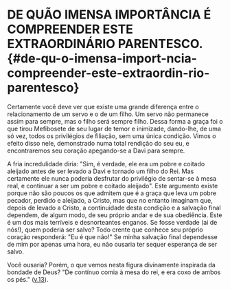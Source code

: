 # DE QUÃO IMENSA IMPORTÂNCIA É COMPREENDER ESTE EXTRAORDINÁRIO PARENTESCO. {#de-qu-o-imensa-import-ncia-compreender-este-extraordin-rio-parentesco}

Certamente você deve ver que existe uma grande diferença entre o relacionamento de um servo e o de um filho. Um servo não permanece assim para sempre, mas o filho será sempre filho. Dessa forma a graça foi o que tirou Mefibosete de seu lugar de temor e inimizade, dando-lhe, de uma só vez, todos os privilégios de filiação, sem uma única condição. Vimos o efeito disso nele, demonstrado numa total rendição do seu eu, e encontraremos seu coração apegando-se a Davi para sempre.

A fria incredulidade diria: &quot;Sim, é verdade, ele era um pobre e coitado aleijado antes de ser levado a Davi e tornado um filho do Rei. Mas certamente ele nunca poderia desfrutar do privilégio de sentar-se à mesa real, e continuar a ser um pobre e coitado aleijado&quot;. Este argumento existe porque não são poucos os que admitem que é a graça que leva um pobre pecador, perdido e aleijado, a Cristo, mas que no entanto imaginam que, depois de levado a Cristo, a continuidade desta condição e a salvação final dependem, de algum modo, de seu próprio andar e de sua obediência. Este é um dos mais terríveis e desnorteantes enganos. Se fosse verdade (ai de nós!), quem poderia ser salvo? Todo crente que conhece seu próprio coração responderá: &quot;Eu é que não!&quot; Se minha salvação final dependesse de mim por apenas uma hora, eu não ousaria ter sequer esperança de ser salvo.

Você ousaria? Porém, o que vemos nesta figura divinamente inspirada da bondade de Deus? &quot;De contínuo comia à mesa do rei, e era coxo de ambos os pés.&quot; ([v.13](http://bibliaonline.com.br/acf/2sm/9/13)).